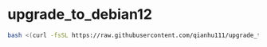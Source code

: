 # upgrade_to_debian12
```bash
bash <(curl -fsSL https://raw.githubusercontent.com/qianhu111/upgrade_to_debian12/main/upgrade_to_debian12.sh
```
